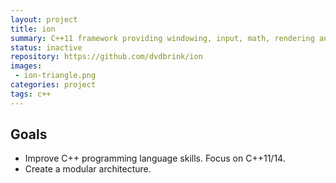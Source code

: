 ```yaml
---
layout: project
title: ion
summary: C++11 framework providing windowing, input, math, rendering and component enitiy systems.
status: inactive
repository: https://github.com/dvdbrink/ion
images:
 - ion-triangle.png
categories: project
tags: c++
---
```


## Goals
* Improve C++ programming language skills. Focus on C++11/14.
* Create a modular architecture.
